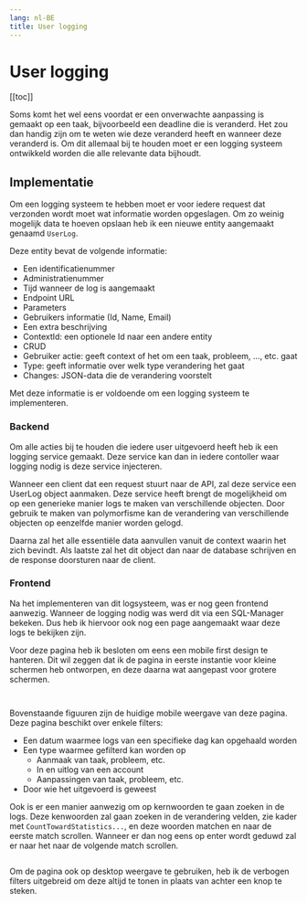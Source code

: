 ```yaml
---
lang: nl-BE
title: User logging
---
```


# User logging

[[toc]]

Soms komt het wel eens voordat er een onverwachte aanpassing is gemaakt op een taak, bijvoorbeeld een deadline die is veranderd. Het zou dan handig zijn om te weten wie deze veranderd heeft en wanneer deze veranderd is. Om dit allemaal bij te houden moet er een logging systeem ontwikkeld worden die alle relevante data bijhoudt. 

## Implementatie

Om een logging systeem te hebben moet er voor iedere request dat verzonden wordt moet wat informatie worden opgeslagen. Om zo weinig mogelijk data te hoeven opslaan heb ik een nieuwe entity aangemaakt genaamd `UserLog`. 

Deze entity bevat de volgende informatie: 

- Een identificatienummer 
- Administratienummer 
- Tijd wanneer de log is aangemaakt 
- Endpoint URL  
- Parameters  
- Gebruikers informatie (Id, Name, Email) 
- Een extra beschrijving 
- ContextId: een optionele Id naar een andere entity 
- CRUD 
- Gebruiker actie: geeft context of het om een taak, probleem, …, etc. gaat 
- Type: geeft informatie over welk type verandering het gaat 
- Changes: JSON-data die de verandering voorstelt 

Met deze informatie is er voldoende om een logging systeem te implementeren. 

### Backend

Om alle acties bij te houden die iedere user uitgevoerd heeft heb ik een logging service gemaakt. Deze service kan dan in iedere contoller waar logging nodig is deze service injecteren.  

Wanneer een client dat een request stuurt naar de API, zal deze service een UserLog object aanmaken. Deze service heeft brengt de mogelijkheid om op een generieke manier logs te maken van verschillende objecten. Door gebruik te maken van polymorfisme kan de verandering van verschillende objecten op eenzelfde manier worden gelogd. 

Daarna zal het alle essentiële data aanvullen vanuit de context waarin het zich bevindt. Als laatste zal het dit object dan naar de database schrijven en de response doorsturen naar de client. 

### Frontend

Na het implementeren van dit logsysteem, was er nog geen frontend aanwezig. Wanneer de logging nodig was werd dit via een SQL-Manager bekeken. Dus heb ik hiervoor ook nog een page aangemaakt waar deze logs te bekijken zijn.  

Voor deze pagina heb ik besloten om eens een mobile first design te hanteren. Dit wil zeggen dat ik de pagina in eerste instantie voor kleine schermen heb ontworpen, en deze daarna wat aangepast voor grotere schermen. 

<GridContainer cols="2">
<Image
    light="/img/Light/LastActionsMobile.png"
    dark="/img/Dark/LastActionsMobileDark.png"
/>

<Image
    light="/img/Light/LastActionsMobile.png"
    dark="/img/Dark/LastActionsMobileDark.png"
/>
</GridContainer>

Bovenstaande figuuren zijn de huidige mobile weergave van deze pagina. Deze pagina beschikt over enkele filters: 

- Een datum waarmee logs van een specifieke dag kan opgehaald worden 
- Een type waarmee gefilterd kan worden op 
    - Aanmaak van taak, probleem, etc. 
    - In en uitlog van een account  
    - Aanpassingen van taak, probleem, etc. 
- Door wie het uitgevoerd is geweest 

Ook is er een manier aanwezig om op kernwoorden te gaan zoeken in de logs. Deze kenwoorden zal gaan zoeken in de verandering velden, zie kader met `CountTowardStatistics...`, en deze woorden matchen en naar de eerste match scrollen. Wanneer er dan nog eens op enter wordt geduwd zal er naar het naar de volgende match scrollen.  

<Image
    light="/img/Light/LastActions.png"
    dark="/img/Dark/LastActionsDark.png"
/>

Om de pagina ook op desktop weergave te gebruiken, heb ik de verbogen filters uitgebreid om deze altijd te tonen in plaats van achter een knop te steken.  
